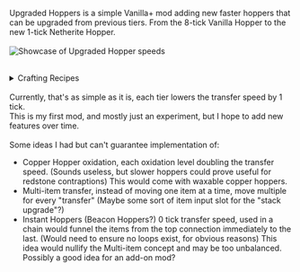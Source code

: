Upgraded Hoppers is a simple Vanilla+ mod adding new faster hoppers that can be upgraded from previous tiers. From the 8-tick Vanilla Hopper to the new 1-tick Netherite Hopper.
<br><br>
<img src="https://i.imgur.com/FCmR522.gif" alt="Showcase of Upgraded Hopper speeds">
<br><br>
<details>
<summary>Crafting Recipes</summary>
<br><b>Iron Hopper</b><br>
<img src="https://i.imgur.com/NixQkzI.png" alt="Iron Hopper Recipe"><br>
<br><b>Copper Hopper</b><br>
<img src="https://i.imgur.com/HgXoZ10.png" alt="Copper Hopper Recipe"><br>
<br><b>Gold Hopper</b><br>
<img src="https://i.imgur.com/DAZQrkb.png" alt="Gold Hopper Recipe"><br>
<br><b>Emerald Hopper</b><br>
<img src="https://i.imgur.com/4Mc99oL.png" alt="Emerald Hopper Recipe"><br>
<br><b>Diamond Hopper</b><br>
<img src="https://i.imgur.com/VapI39E.png" alt="Diamond Hopper Recipe"><br>
<br><b>Obsidian Hopper</b><br>
<img src="https://i.imgur.com/XwqbsQh.png" alt="Obsidian Hopper Recipe"><br>
<br><b>Netherite Hopper</b><br>
<img src="https://i.imgur.com/cpxCUbY.png" alt="Netherite Hopper Recipe"><br>
</details>
<br>
Currently, that's as simple as it is, each tier lowers the transfer speed by 1 tick.
<br>This is my first mod, and mostly just an experiment, but I hope to add new features over time.
<br><br>Some ideas I had but can't guarantee implementation of:
<ul>
<li>Copper Hopper oxidation, each oxidation level doubling the transfer speed. (Sounds useless, but slower hoppers could prove useful for redstone contraptions) This would come with waxable copper hoppers.</li>
<li>Multi-item transfer, instead of moving one item at a time, move multiple for every "transfer" (Maybe some sort of item input slot for the "stack upgrade"?)</li>
<li>Instant Hoppers (Beacon Hoppers?) 0 tick transfer speed, used in a chain would funnel the items from the top connection immediately to the last. (Would need to ensure no loops exist, for obvious reasons) This idea would nullify the Multi-item concept and may be too unbalanced. Possibly a good idea for an add-on mod?</li>
</ul>
